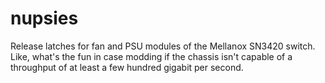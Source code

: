 # nupsies

Release latches for fan and PSU modules of the Mellanox SN3420 switch. Like, what's the fun in case modding if the chassis isn't capable of a throughput of at least a few hundred gigabit per second.
